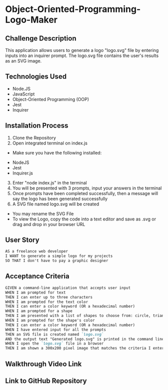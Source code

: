 # Object-Oriented-Programming-Logo-Maker

## Challenge Description
This application allows users to generate a logo "logo.svg" file by entering inputs into an inquirer prompt. The logo.svg file contains the user's results as an SVG image. 

## Technologies Used

* Node.JS
* JavaScript
* Object-Oriented Programming (OOP)
* Jest
* Inquirer

## Installation Process
1. Clone the Repository
2. Open integrated terminal on index.js
* Make sure you have the following installed: 
- NodeJS
- Jest
- Inquirer.js
3. Enter "node index.js" in the terminal
4. You will be presented with 3 prompts, input your answers in the terminal
5. Once prompts have been completed successfully, then a message will say the logo has been generated successfully
6. A SVG file named logo.svg will be created
- You may rename the SVG File
- To view the Logo, copy the code into a text editor and save as .svg or drag and drop in your browser URL 

## User Story

```md
AS a freelance web developer
I WANT to generate a simple logo for my projects
SO THAT I don't have to pay a graphic designer
```

## Acceptance Criteria

```md
GIVEN a command-line application that accepts user input
WHEN I am prompted for text
THEN I can enter up to three characters
WHEN I am prompted for the text color
THEN I can enter a color keyword (OR a hexadecimal number)
WHEN I am prompted for a shape
THEN I am presented with a list of shapes to choose from: circle, triangle, and square
WHEN I am prompted for the shape's color
THEN I can enter a color keyword (OR a hexadecimal number)
WHEN I have entered input for all the prompts
THEN an SVG file is created named `logo.svg`
AND the output text "Generated logo.svg" is printed in the command line
WHEN I open the `logo.svg` file in a browser
THEN I am shown a 300x200 pixel image that matches the criteria I entered
```


## Walkthrough Video Link



## Link to GitHub Repository
